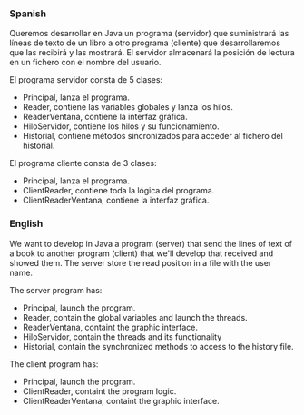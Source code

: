 ### Spanish
Queremos desarrollar en Java un programa (servidor) que suministrará las líneas de texto de un libro a otro programa (cliente) que desarrollaremos que las recibirá y las mostrará. El servidor almacenará la posición de lectura en un fichero con el nombre del usuario.

El programa servidor consta de 5 clases:
-	Principal, lanza el programa.
-	Reader, contiene las variables globales y lanza los hilos.
-	ReaderVentana, contiene la interfaz gráfica.
-	HiloServidor, contiene los hilos y su funcionamiento.
-	Historial, contiene métodos sincronizados para acceder al fichero del historial.

El programa cliente consta de 3 clases:
-	Principal, lanza el programa.
-	ClientReader, contiene toda la lógica del programa.
-	ClientReaderVentana, contiene la interfaz gráfica.

### English
We want to develop in Java a program (server) that send the lines of text of a book to another program (client) that we'll develop that received and showed them. The server store the read position in a file with the user name.

The server program has:
- Principal, launch the program.
- Reader, contain the global variables and launch the threads.
- ReaderVentana, containt the graphic interface.
- HiloServidor, contain the threads and its functionality
- Historial, contain the synchronized methods to access to the history file.

The client program has:
- Principal, launch the program.
- ClientReader, containt the program logic.
- ClientReaderVentana, containt the graphic interface.
